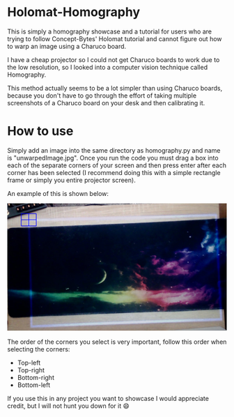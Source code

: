 # Holomat-Homography

This is simply a homography showcase and a tutorial for users who are trying to follow Concept-Bytes' Holomat tutorial and cannot figure out how to warp an image using a Charuco board.

I have a cheap projector so I could not get Charuco boards to work due to the low resolution, so I looked into a computer vision technique called Homography.

This method actually seems to be a lot simpler than using Charuco boards, because you don't have to go through the effort of taking multiple screenshots of a Charuco board on your desk and then calibrating it.

# How to use
Simply add an image into the same directory as homography.py and name is "unwarpedImage.jpg". Once you run the code you must drag a box into each of the separate corners of your screen and then press enter after each corner has been selected (I recommend doing this with a simple rectangle frame or simply you entire projector screen).

An example of this is shown below:

![Homography Example](https://github.com/FARH4D/holomat-homography/blob/main/showcase/Screenshot%202024-06-25%20170313.png?raw=true)

The order of the corners you select is very important, follow this order when selecting the corners:
- Top-left
- Top-right
- Bottom-right
- Bottom-left

If you use this in any project you want to showcase I would appreciate credit, but I will not hunt you down for it 😄